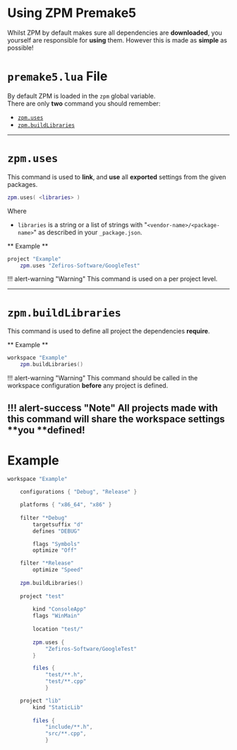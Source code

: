 # Using ZPM Premake5
Whilst ZPM by default makes sure all dependencies are **downloaded**, you 
yourself are responsible for **using** them. However this is made as 
**simple** as possible!

# `premake5.lua` File
By default ZPM is loaded in the `zpm` global variable.  
There are only **two** command you should remember:

* [`zpm.uses`](#zpmuses)
* [`zpm.buildLibraries`](#zpmbuildlibraries)

----

# `zpm.uses`
This command is used to **link**, and **use** all **exported** settings from the given packages.

```lua
zpm.uses( <libraries> )
```

Where  

* `libraries` is a string or a list of strings with "`<vendor-name>/<package-name>`"
  as described in your `_package.json`.


** Example **
```lua
project "Example"
    zpm.uses "Zefiros-Software/GoogleTest"
```

!!! alert-warning "Warning"
    This command is used on a per project level.

----

# `zpm.buildLibraries`
This command is used to define all project the dependencies **require**.

** Example **
```lua
workspace "Example"
    zpm.buildLibraries()
```

!!! alert-warning "Warning"
    This command should be called in the workspace configuration **before** any project is defined.

!!! alert-success "Note"
    All projects made with this command will **share** the workspace settings **you **defined!
----

# Example


```lua
workspace "Example"

    configurations { "Debug", "Release" }

    platforms { "x86_64", "x86" }
        
    filter "*Debug"
        targetsuffix "d"
        defines "DEBUG"

        flags "Symbols"
        optimize "Off"

    filter "*Release"
        optimize "Speed"
        
    zpm.buildLibraries()
			
	project "test"
				
		kind "ConsoleApp"
		flags "WinMain"
		
		location "test/"
        
        zpm.uses {
			"Zefiros-Software/GoogleTest"
		}

		files { 
			"test/**.h",
			"test/**.cpp"
			}

	project "lib"	 
		kind "StaticLib"
        
		files { 
			"include/**.h",
			"src/**.cpp",
			}
```